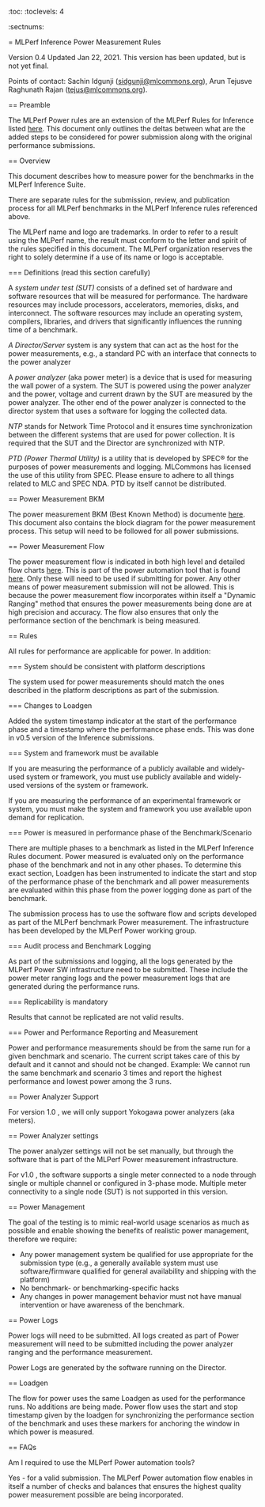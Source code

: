 :toc:
:toclevels: 4

:sectnums:

= MLPerf Inference Power Measurement Rules

Version 0.4
Updated Jan 22, 2021. This version has been updated, but is not yet final.

Points of contact: Sachin Idgunji (sidgunji@mlcommons.org), Arun Tejusve Raghunath Rajan (tejus@mlcommons.org).

== Preamble

The MLPerf Power rules are an extension of the MLPerf Rules for Inference listed [here](https://github.com/mlcommons/inference_policies/blob/master/inference_rules.adoc). This document only outlines the deltas between what are the added steps to be considered for power submission along with the original performance submissions.

== Overview

This document describes how to measure power for the benchmarks in the MLPerf Inference Suite.

There are separate rules for the submission, review, and publication process for all MLPerf benchmarks in the MLPerf Inference rules referenced above.

The MLPerf name and logo are trademarks. In order to refer to a result using the MLPerf name, the result must conform to the letter and spirit of the rules specified in this document. The MLPerf organization reserves the right to solely determine if a use of its name or logo is acceptable.

=== Definitions (read this section carefully)

A *system under test (SUT)* consists of a defined set of hardware and
software resources that will be measured for performance. The hardware
resources may include processors, accelerators, memories, disks, and
interconnect. The software resources may include an operating system,
compilers, libraries, and drivers that significantly influences the
running time of a benchmark.

*A Director/Server* system is any system that can act as the host for
the power measurements, e.g., a standard PC with an interface that
connects to the power analyzer

A *power analyzer* (aka power meter) is a device that is used for
measuring the wall power of a system. The SUT is powered using the power
analyzer and the power, voltage and current drawn by the SUT are
measured by the power analyzer. The other end of the power analyzer is
connected to the director system that uses a software for logging the
collected data.

*NTP* stands for Network Time Protocol and it ensures time
synchronization between the different systems that are used for power
collection. It is required that the SUT and the Director are
synchronized with NTP.

*PTD (Power Thermal Utility)* is a utility that is developed by SPEC® for the purposes of power measurements and logging. MLCommons has licensed the use of this utility from SPEC. Please ensure to adhere to all things related to MLC and SPEC NDA. PTD by itself cannot be distributed.

== Power Measurement BKM

The power measurement BKM (Best Known Method) is documente [here](https://docs.google.com/document/d/1in1bcJGhOYbKcHKaJ4h6oPLvmcJtneIb_oQJBbvxnys/edit). This document also contains the block diagram for the power measurement process. This setup will need to be followed for all power submissions.

== Power Measurement Flow

The power measurement flow is indicated in both high level and detailed flow charts [here](https://docs.google.com/presentation/d/1NO2mmDpdyqWIHBn5v7SEdfqkCBI1IEyW3aqr2LyYY24/edit#slide=id.gb17a547c25_0_50). This is part of the power automation tool that is found [here](https://github.com/mlcommons/power). Only these will need to be used if submitting for power. Any other means of power measurement submission will not be allowed. This is because the power measurement flow incorporates within itself a "Dynamic Ranging" method that ensures the power measurements being done are at high precision and accuracy. The flow also ensures that only the performance section of the benchmark is being measured.

== Rules

All rules for performance are applicable for power. In addition:

=== System should be consistent with platform descriptions

The system used for power measurements should match the ones described
in the platform descriptions as part of the submission.

=== Changes to Loadgen

Added the system timestamp indicator at the start of the performance
phase and a timestamp where the performance phase ends. This was done in
v0.5 version of the Inference submissions.

=== System and framework must be available

If you are measuring the performance of a publicly available and widely-used
system or framework, you must use publicly available and widely-used versions of
the system or framework.

If you are measuring the performance of an experimental framework or system, you
must make the system and framework you use available upon demand for
replication.

=== Power is measured in performance phase of the Benchmark/Scenario

There are multiple phases to a benchmark as listed in the MLPerf
Inference Rules document. Power measured is evaluated only on the
performance phase of the benchmark and not in any other phases. To
determine this exact section, Loadgen has been instrumented to indicate
the start and stop of the performance phase of the benchmark and all
power measurements are evaluated within this phase from the power
logging done as part of the benchmark.

The submission process has to use the software flow and scripts
developed as part of the MLPerf benchmark Power measurement. The
infrastructure has been developed by the MLPerf Power working group.

=== Audit process and Benchmark Logging

As part of the submissions and logging, all the logs generated by the
MLPerf Power SW infrastructure need to be submitted. These include the
power meter ranging logs and the power measurement logs that are
generated during the performance runs.

=== Replicability is mandatory

Results that cannot be replicated are not valid results.

=== Power and Performance Reporting and Measurement

Power and performance measurements should be from the same run for a
given benchmark and scenario. The current script takes care of this by
default and it cannot and should not be changed. Example: We cannot run
the same benchmark and scenario 3 times and report the highest
performance and lowest power among the 3 runs.

== Power Analyzer Support

For version 1.0 , we will only support Yokogawa power analyzers (aka meters).

== Power Analyzer settings

The power analyzer settings will not be set manually, but through the
software that is part of the MLPerf Power measurement infrastructure.

For v1.0 , the software supports a single meter connected to a node
through single or multiple channel or configured in 3-phase mode.
Multiple meter connectivity to a single node (SUT) is not supported in
this version.

== Power Management


The goal of the testing is to mimic real-world usage scenarios as much
as possible and enable showing the benefits of realistic power
management, therefore we require:

* Any power management system be qualified for use appropriate for the submission type (e.g., a generally available system must use software/firmware qualified for general availability and shipping with the platform)
* No benchmark- or benchmarking-specific hacks
* Any changes in power management behavior must not have manual intervention or have awareness of the benchmark.

== Power Logs

Power logs will need to be submitted. All logs created as part of Power
measurement will need to be submitted including the power analyzer
ranging and the performance measurement.

Power Logs are generated by the software running on the Director.

== Loadgen

The flow for power uses the same Loadgen as used for the performance
runs. No additions are being made. Power flow uses the start and stop
timestamp given by the loadgen for synchronizing the performance section
of the benchmark and uses these markers for anchoring the window in
which power is measured.

== FAQs

Am I required to use the MLPerf Power automation tools?

Yes - for a valid submission. The MLPerf Power automation flow enables in itself a number of checks and balances that ensures the highest quality power measurement possible are being incorporated.

